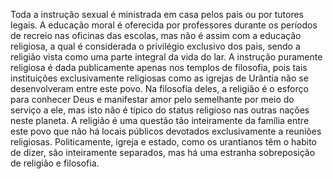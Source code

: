 ﻿Toda a instrução sexual é ministrada em casa pelos pais ou por tutores legais. A educação moral é oferecida por professores durante os períodos de recreio nas oficinas das escolas, mas não é assim com a educação religiosa, a qual é considerada o privilégio exclusivo dos pais, sendo a religião vista como uma parte integral da vida do lar. A instrução puramente religiosa é dada publicamente apenas nos templos de filosofia, pois tais instituições exclusivamente religiosas como as igrejas de Urântia não se desenvolveram entre este povo. Na filosofia deles, a religião é o esforço para conhecer Deus e manifestar amor pelo semelhante por meio do serviço a ele, mas isto não é típico do status religioso nas outras nações neste planeta. A religião é uma questão tão inteiramente da família entre este povo que não há locais públicos devotados exclusivamente a reuniões religiosas. Politicamente, igreja e estado, como os urantianos têm o habito de dizer, são inteiramente separados, mas há uma estranha sobreposição de religião e filosofia.